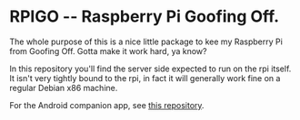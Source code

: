 RPIGO -- Raspberry Pi Goofing Off.
==================================

The whole purpose of this is a nice little package to kee my Raspberry Pi from Goofing Off. Gotta make it work hard, ya know?

In this repository you'll find the server side expected to run on the rpi itself. It isn't very tightly bound to the rpi, in fact it will generally work fine on a regular Debian x86 machine.

For the Android companion app, see [this repository](https://github.com/Spidey01/rpigo-client).

